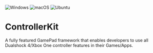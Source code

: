 ![Windows](https://github.com/broken-bytes/ControllerKit/workflows/Windows/badge.svg) ![macOS](https://github.com/broken-bytes/ControllerKit/workflows/macOS/badge.svg) ![Ubuntu](https://github.com/broken-bytes/ControllerKit/workflows/Ubuntu/badge.svg)

# ControllerKit

A fully featured GamePad framework that enables developers to use all Dualshock 4/Xbox One controller features in their Games/Apps. 
